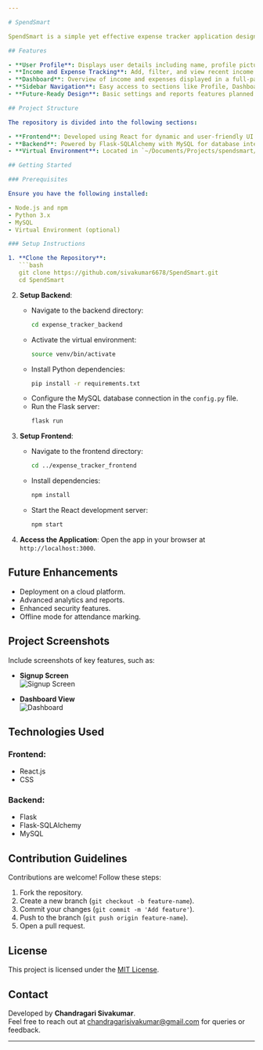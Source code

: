 ```yaml
---

# SpendSmart

SpendSmart is a simple yet effective expense tracker application designed to help users manage their income and expenses efficiently. This project is developed as a mini-project for a college internship review, with plans for future enhancements and deployment.

## Features

- **User Profile**: Displays user details including name, profile picture, email, and account balance.
- **Income and Expense Tracking**: Add, filter, and view recent income and expense transactions.
- **Dashboard**: Overview of income and expenses displayed in a full-page format.
- **Sidebar Navigation**: Easy access to sections like Profile, Dashboard, Income, Expenses, Logout, and Categories.
- **Future-Ready Design**: Basic settings and reports features planned for future implementation.

## Project Structure

The repository is divided into the following sections:

- **Frontend**: Developed using React for dynamic and user-friendly UI.
- **Backend**: Powered by Flask-SQLAlchemy with MySQL for database integration.
- **Virtual Environment**: Located in `~/Documents/Projects/spendsmart/expense_tracker_backend/venv`.

## Getting Started

### Prerequisites

Ensure you have the following installed:

- Node.js and npm
- Python 3.x
- MySQL
- Virtual Environment (optional)

### Setup Instructions

1. **Clone the Repository**:
   ```bash
   git clone https://github.com/sivakumar6678/SpendSmart.git
   cd SpendSmart
   ```

2. **Setup Backend**:
   - Navigate to the backend directory:
     ```bash
     cd expense_tracker_backend
     ```
   - Activate the virtual environment:
     ```bash
     source venv/bin/activate
     ```
   - Install Python dependencies:
     ```bash
     pip install -r requirements.txt
     ```
   - Configure the MySQL database connection in the `config.py` file.
   - Run the Flask server:
     ```bash
     flask run
     ```

3. **Setup Frontend**:
   - Navigate to the frontend directory:
     ```bash
     cd ../expense_tracker_frontend
     ```
   - Install dependencies:
     ```bash
     npm install
     ```
   - Start the React development server:
     ```bash
     npm start
     ```

4. **Access the Application**:
   Open the app in your browser at `http://localhost:3000`.

## Future Enhancements

- Deployment on a cloud platform.
- Advanced analytics and reports.
- Enhanced security features.
- Offline mode for attendance marking.

## Project Screenshots

Include screenshots of key features, such as:

- **Signup Screen**  
![Signup Screen](link-to-signup-screen-image)

- **Dashboard View**  
![Dashboard](link-to-dashboard-image)

## Technologies Used

### Frontend:
- React.js
- CSS

### Backend:
- Flask
- Flask-SQLAlchemy
- MySQL

## Contribution Guidelines

Contributions are welcome! Follow these steps:

1. Fork the repository.
2. Create a new branch (`git checkout -b feature-name`).
3. Commit your changes (`git commit -m 'Add feature'`).
4. Push to the branch (`git push origin feature-name`).
5. Open a pull request.

## License

This project is licensed under the [MIT License](LICENSE).

## Contact

Developed by **Chandragari Sivakumar**.  
Feel free to reach out at [chandragarisivakumar@gmail.com](mailto:chandragarisivakumar@gmail.com) for queries or feedback.

---
```


